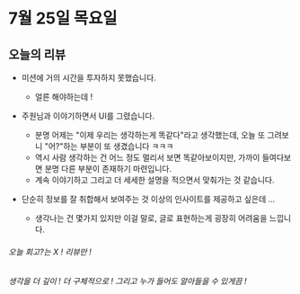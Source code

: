 # 7월 25일 목요일

## 오늘의 리뷰

- 미션에 거의 시간을 투자하지 못했습니다.
    - 얼른 해야하는데 !

- 주원님과 이야기하면서 UI를 그렸습니다.
    - 분명 어제는 "이제 우리는 생각하는게 똑같다"라고 생각했는데, 오늘 또 그려보니  "어?"하는 부분이 또 생겼습니다 ㅋㅋㅋ
    - 역시 사람 생각하는 건 어느 정도 멀리서 보면 똑같아보이지만, 가까이 들여다보면 분명 다른 부분이 존재하기 마련입니다.
    - 계속 이야기하고 그리고 더 세세한 설명을 적으면서 맞춰가는 것 같습니다.

- 단순히 정보를 잘 취합해서 보여주는 것 이상의 인사이트를 제공하고 싶은데 ...
    - 생각나는 건 몇가지 있지만 이걸 말로, 글로 표현하는게 굉장히 어려움을 느낍니다.

###### 오늘 회고?는 X ! 리뷰만 !
###### 생각을 더 깊이 ! 더 구체적으로 ! 그리고 누가 들어도 알아들을 수 있게끔 !